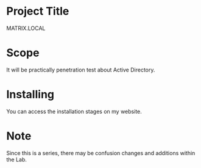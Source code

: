 # Project Title
MATRIX.LOCAL

# Scope
It will be practically penetration test about Active Directory.

# Installing
You can access the installation stages on my website.

# Note
Since this is a series, there may be confusion changes and additions within the Lab.

